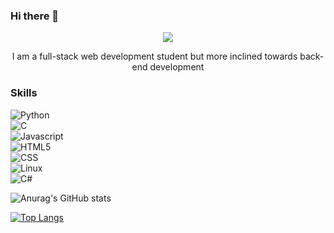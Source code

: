 ### Hi there 👋

<div id="header" align="center">
  <img src="https://media.giphy.com/media/znFOMXuHVkV36qzdbJ/giphy.gif" />
</div>
<p align="center">I am a full-stack web development student but more inclined towards back-end development</p>

### Skills
![Python](https://img.shields.io/badge/Python-3DDC84?style=for-the-badge&logo=python&logoColor=white&labelColor=101010)</br>
![C](https://img.shields.io/badge/C-3DDC84?style=for-the-badge&logo=c&logoColor=white&labelColor=101010)</br>
![Javascript](https://img.shields.io/badge/Javascript-3DDC84?style=for-the-badge&logo=javascript&logoColor=white&labelColor=101010)</br>
![HTML5](https://img.shields.io/badge/HTML-3DDC84?style=for-the-badge&logo=html5&logoColor=white&labelColor=101010)</br>
![CSS](https://img.shields.io/badge/CSS-3DDC84?style=for-the-badge&logo=css3&logoColor=white&labelColor=101010)</br>
![Linux](https://img.shields.io/badge/Linux-3DDC84?style=for-the-badge&logo=linux&logoColor=white&labelColor=101010)</br>
![C#](https://img.shields.io/badge/C#-3DDC84?style=for-the-badge&logo=C#&logoColor=white&labelColor=101010)</br>

![Anurag's GitHub stats](https://github-readme-stats.vercel.app/api?username=Soria-c&show_icons=true&theme=radical)

[![Top Langs](https://github-readme-stats.vercel.app/api/top-langs/?username=Soria-c&show_icons=true&theme=radical)](https://github.com/anuraghazra/github-readme-stats&show_icons=true&theme=radical)

